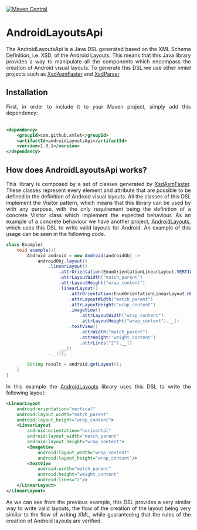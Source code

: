 [![Maven Central](https://img.shields.io/maven-central/v/com.github.xmlet/androidLayoutsApi.svg?label=Maven%20Central)](https://search.maven.org/search?q=g:%22com.github.xmlet%22%20AND%20a:%22androidLayoutsApi%22)

# AndroidLayoutsApi

<div align="justify"> 
    The AndroidLayoutsApi is a Java DSL generated based on the XML Schema Definition, i.e. XSD, of the Android Layouts. 
    This means that this Java library provides a way to manipulate all the components which encompass the creation of 
    Android visual layouts. To generate this DSL we use other <i>xmlet</i> projects such as 
    <a href="https://github.com/xmlet/XsdAsmFaster">XsdAsmFaster</a> and 
    <a href="https://github.com/xmlet/XsdParser">XsdParser</a>. 
</div>

## Installation

<div align="justify"> 
    First, in order to include it to your Maven project, simply add this dependency:
    <br />
    <br />
</div>

```xml
<dependency>
    <groupId>com.github.xmlet</groupId>
    <artifactId>androidLayoutsApi</artifactId>
    <version>1.0.1</version>
</dependency>
``` 

## How does AndroidLayoutsApi works?

<div align="justify"> 
    This library is composed by a set of classes generated by <a href="https://github.com/xmlet/XsdAsmFaster">XsdAsmFaster</a>.
    These classes represent every element and attribute that are possible to be defined in the definition of Android visual layouts.
    All the classes of this DSL implement the Visitor pattern, which means that this library can be used by with any purpose,
    with the only requirement being the definition of a concrete Visitor class which implement the expected behaviour.
    As an example of a concrete behaviour we have another project, <a href="https://github.com/xmlet/AndroidLayouts">AndroidLayouts</a>, 
    which uses this DSL to write valid layouts for Android. An example of this usage can be seen in the following code.  
</div>

```java
class Example{
    void example(){
        Android android = new Android(androidObj ->
            androidObj.layout()
                .linearLayout()
                    .attrOrientation(EnumOrientationLinearLayout.VERTICAL)
                    .attrLayoutWidth("match_parent")
                    .attrLayoutHeight("wrap_content")
                    .linearLayout()
                        .attrOrientation(EnumOrientationLinearLayout.HORIZONTAL)
                        .attrLayoutWidth("match_parent")
                        .attrLayoutHeight("wrap_content")
                        .imageView()
                            .attrLayoutWidth("wrap_content")
                            .attrLayoutHeight("wrap_content").__()
                        .textView()
                            .attrWidth("match_parent")
                            .attrHeight("weight_content")
                            .attrLines("2").__()
                    .__()
                .__());

        String result = android.getLayout();
    }
}
```

<div align="justify"> 
    In this example the <a href="https://github.com/xmlet/AndroidLayouts">AndroidLayouts</a> library uses this DSL to 
    write the following layout:
</div>

```xml
<LinearLayout
	android:orientation="vertical"
	android:layout_width="match_parent"
	android:layout_height="wrap_content">
	<LinearLayout
		android:orientation="horizontal"
		android:layout_width="match_parent"
		android:layout_height="wrap_content">
		<ImageView
			android:layout_width="wrap_content"
			android:layout_height="wrap_content"/>
		<TextView
			android:width="match_parent"
			android:height="weight_content"
			android:lines="2"/>
	</LinearLayout>
</LinearLayout>
```

<div align="justify"> 
    As we can see from the previous example, this DSL provides a very similar way to write valid layouts, the flow of the
    creation of the layout being very similar to the flow of writing XML, while guaranteeing that the rules of the creation
    of Android layouts are verified.
</div>
